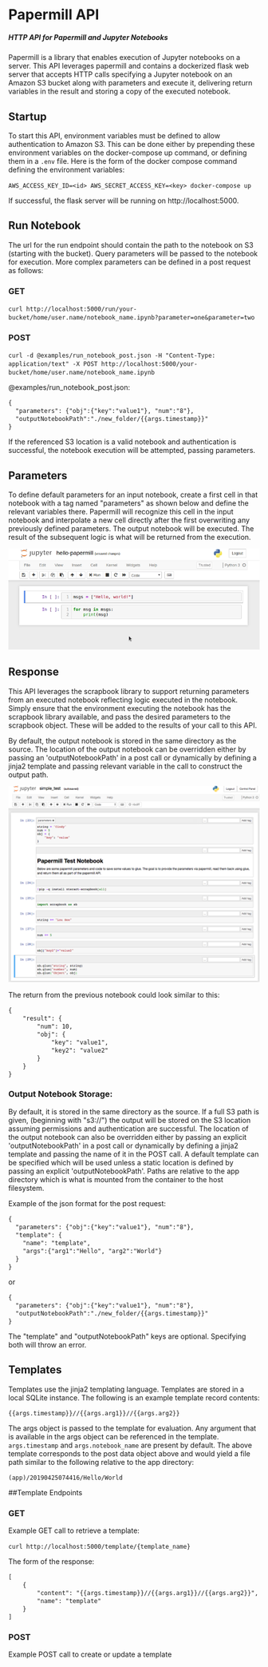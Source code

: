 # Papermill API
##### HTTP API for Papermill and Jupyter Notebooks

Papermill is a library that enables execution of Jupyter notebooks on a server. This API leverages papermill and 
contains a dockerized flask web server that accepts HTTP calls specifying a Jupyter notebook on an Amazon S3 bucket 
along with parameters and execute it, delivering return variables in the result and storing a copy of the executed 
notebook.

## Startup
To start this API, environment variables must be defined to allow authentication to Amazon S3. This can be done either 
by prepending these environment variables on the docker-compose up command, or defining them in a `.env` file. Here is 
the form of the docker compose command defining the environment variables:

`AWS_ACCESS_KEY_ID=<id> AWS_SECRET_ACCESS_KEY=<key> docker-compose up`

If successful, the flask server will be running on http://localhost:5000.

## Run Notebook

The url for the run endpoint should contain the path to the notebook on S3 (starting with the bucket). Query parameters 
will be passed to the notebook for execution. More complex parameters can be defined in a post request as follows:

### GET

`curl http://localhost:5000/run/your-bucket/home/user.name/notebook_name.ipynb?parameter=one&parameter=two`

### POST

`curl -d @examples/run_notebook_post.json -H "Content-Type: application/text" -X POST http://localhost:5000/your-bucket/home/user.name/notebook_name.ipynb`

@examples/run_notebook_post.json:

```
{
  "parameters": {"obj":{"key":"value1"}, "num":"8"},
  "outputNotebookPath":"./new_folder/{{args.timestamp}}"
}
```

If the referenced S3 location is a valid notebook and authentication is successful, the notebook execution will be 
attempted, passing parameters.

## Parameters

To define default parameters for an input notebook, create a first cell in that notebook with a tag named "parameters" 
as shown below and define the relevant variables there. Papermill will recognize this cell in the input notebook and 
interpolate a new cell directly after the first overwriting any previously defined parameters. The output notebook will 
be executed. The result of the subsequent logic is what will be returned from the execution.

![enable parameters in Jupyter](docs/img/enable_parameters.gif)

## Response

This API leverages the scrapbook library to support returning parameters from an executed notebook reflecting logic 
executed in the notebook. Simply ensure that the environment executing the notebook has the scrapbook library available, 
and pass the desired parameters to the scrapbook object. These will be added to the results of your call to this API. 

By default, the output notebook is stored in the same directory as the source. The location of the output notebook can 
be overridden either by passing an 'outputNotebookPath' in a post call or dynamically by defining a jinja2 template and 
passing relevant variable in the call to construct the output path.

![returning parameters](docs/img/output_parameters.png)

The return from the previous notebook could look similar to this:

```
{
    "result": {
        "num": 10,
        "obj": {
            "key": "value1",
            "key2": "value2"
        }
    }
}
```

### Output Notebook Storage</b>:

By default, it is stored in the same directory as the source. If a full S3 path is given, (beginning with "s3://") the 
output will be stored on the S3 location assuming permissions and authentication are successful. The location of the 
output notebook can also be overridden either by passing an explicit 'outputNotebookPath' in a post call or dynamically
by defining a jinja2 template and passing the name of it in the POST call. A default template can be specified which 
will be used unless a static location is defined by passing an explicit 'outputNotebookPath'. Paths are relative to the 
app directory which is what is mounted from the container to the host filesystem.

Example of the json format for the post request:

```
{
  "parameters": {"obj":{"key":"value1"}, "num":"8"},
  "template": {
    "name": "template",
    "args":{"arg1":"Hello", "arg2":"World"}
  }
}
```

or

```
{
  "parameters": {"obj":{"key":"value1"}, "num":"8"},
  "outputNotebookPath":"./new_folder/{{args.timestamp}}"
}
```

The "template" and "outputNotebookPath" keys are optional. Specifying both will throw an error. 

## Templates
Templates use the jinja2 templating language. Templates are stored in a local SQLite instance. The following is an 
example template record contents:

```
{{args.timestamp}}//{{args.arg1}}//{{args.arg2}}
```

The args object is passed to the template for evaluation. Any argument that is available in the args object can be 
referenced in the template. `args.timestamp` and `args.notebook_name` are present by default. The above template 
corresponds to the post data object above and would yield a file path similar to the following relative to the app 
directory:

```
(app)/20190425074416/Hello/World
```

##Template Endpoints

### GET

Example GET call to retrieve a template:

`curl http://localhost:5000/template/{template_name}`

The form of the response:

```
[
    {
        "content": "{{args.timestamp}}//{{args.arg1}}//{{args.arg2}}",
        "name": "template"
    }
]
```

### POST

Example POST call to create or update a template <template name>:

`curl -d @example_data.json -H "Content-Type: application/json" -X POST http://localhost:5000/template/{template name}`

@example_data:

```
    {
        "content": "{{args.timestamp}}//{{args.arg1}}//{{args.arg2}}",
    }
``` 

Optionally to set as default template:


```
    {
        "content": "{{args.timestamp}}//{{args.arg1}}//{{args.arg2}}",
        "default":"true"
    }
``` 

### GET

Example GET call to list available templates:

`curl http://localhost:5000/template`

The response could look like this: 

```
[
    {
        "content": "{{args.timestamp}}//{{args.arg1}}//{{args.arg2}}",
        "name": "template"
    },
    {
        "content": "{{args.timestamp}}//{{args.different_arg1}}//{{args.different_arg2}}",
        "name": "another_template"
    }
]
```

Optionally, define a query parameter "default" to get only the default parameter:

`curl http://localhost:5000/template?default`

### POST

Templates can also be created or updated in the general template post end point by including the name parameter 
specifying the endpoint to be created.

`curl -d @example_data -H "Content-Type: application/json" -X POST http://localhost:5000/template/{template name}`

@example_data:

```
{
 "name": "template",
 "content":"{{args.timestamp}}//{{args.arg1}}//{{args.arg2}}",
 "default": "true"
}
```


### Return Status

If the executed notebook defines and appends to the scrapbook object a parameter 'statusCode' within the input notebook
: `sb.glue("statusCode", 201)` this will be the HTTP status code returned.

